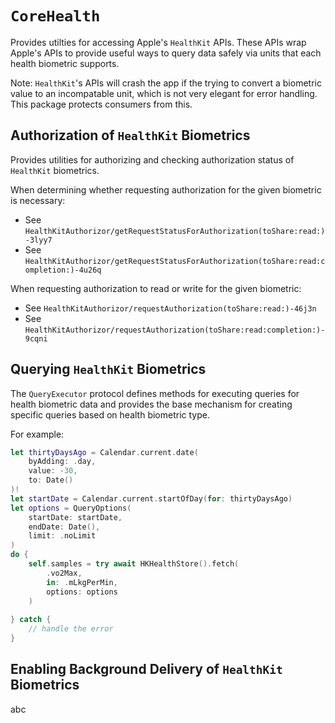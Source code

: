 # ``CoreHealth``

Provides utilties for accessing Apple's `HealthKit` APIs. These APIs wrap Apple's APIs to provide
useful ways to query data safely via units that each health biometric supports.

Note: `HealthKit`'s APIs will crash the app if the trying to convert a biometric value to an
incompatable unit, which is not very elegant for error handling. This package protects consumers
from this.

## Authorization of `HealthKit` Biometrics

Provides utilities for authorizing and checking authorization status of `HealthKit` biometrics. 

When determining whether requesting authorization for the given biometric is necessary:
- See ``HealthKitAuthorizor/getRequestStatusForAuthorization(toShare:read:)-3lyy7``
- See ``HealthKitAuthorizor/getRequestStatusForAuthorization(toShare:read:completion:)-4u26q``

When requesting authorization to read or write for the given biometric:
- See ``HealthKitAuthorizor/requestAuthorization(toShare:read:)-46j3n``
- See ``HealthKitAuthorizor/requestAuthorization(toShare:read:completion:)-9cqni``

## Querying `HealthKit` Biometrics

The ``QueryExecutor`` protocol defines methods for executing queries for health biometric data
and provides the base mechanism for creating specific queries based on health biometric type.

For example:
```swift
let thirtyDaysAgo = Calendar.current.date(
    byAdding: .day,
    value: -30,
    to: Date()
)!
let startDate = Calendar.current.startOfDay(for: thirtyDaysAgo)
let options = QueryOptions(
    startDate: startDate,
    endDate: Date(),
    limit: .noLimit
)
do {
    self.samples = try await HKHealthStore().fetch(
        .vo2Max,
        in: .mLkgPerMin,
        options: options
    )
    
} catch {
    // handle the error
}
```

## Enabling Background Delivery of `HealthKit` Biometrics

abc
